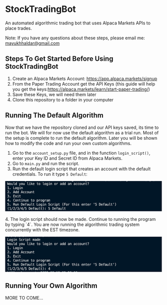 # StockTradingBot
An automated algorithmic trading bot that uses Alpaca Markets APIs to place trades. 

Note: If you have any questions about these steps, please email me: mayukhhaldar@gmail.com

## Steps To Get Started Before Using StockTradingBot
1. Create an Alpaca Markets Account: https://app.alpaca.markets/signup
2. From the Paper Trading Account get the API Keys (this guide will help you get the keys:https://alpaca.markets/learn/start-paper-trading/)
3. Save these Keys, we will need them later
4. Clone this repository to a folder in your computer

## Running The Default Algorithm
Now that we have the repository cloned and our API keys saved, its time to run the bot.
We will for now use the default algorithm as a trial run.
Most of the setup is complete to run the default algorithm. Later you will be shown how to modify the code and run your own custom algorithms. 
1. Go to the `account_setup.py` file, and in the function `login_script()`, enter your Key ID and Secret ID from Alpaca Markets.
2. Go to `main.py` and run the script.
3. Run the default login script that creates an account with the default credentials. To run it type `5 Default`:
<p align="center">
  <img src="https://github.com/mayukhhaldar/StockTradingBot/blob/main/images/MainMenuOption5.png?raw=true">
</p>
4. The login script should now be made. Continue to running the program by typing `4`. You are now running the algorithmic trading system concurrently with the EST timezone.
<p align="center">
  <img src="https://github.com/mayukhhaldar/StockTradingBot/blob/main/images/MainMenuOption4.png?raw=true">
</p>

## Running Your Own Algorithm







MORE TO COME...
